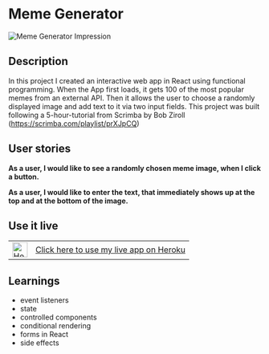 # Meme Generator

<img src="https://user-images.githubusercontent.com/99111208/170780828-d031acdc-1140-46e2-a25d-16a5ee73eef9.png" alt="Meme Generator Impression"/>

## Description

In this project I created an interactive web app in React using functional programming. When the App first loads, it gets 100 of the most popular memes from an external API. Then it allows the user to choose a randomly displayed image and add text to it via two input fields.
This project was built following a 5-hour-tutorial from Scrimba by Bob Ziroll (https://scrimba.com/playlist/prXJpCQ)

## User stories

**As a user, I would like to see a randomly chosen meme image, when I click a button.**

**As a user, I would like to enter the text, that immediately shows up at the top and at the bottom of the image.**

## Use it live


<table>
<tr>
<td>
<img src="https://user-images.githubusercontent.com/99111208/163397361-5126a0ff-a116-4a57-9773-c1878285b045.svg" alt="Heroku icon" width="30">
</td>
<td>
<a href="https://meme-generator-lisapmunich.herokuapp.com">Click here to use my live app on Heroku</a>
</td>
</tr>
</table>

## Learnings

* event listeners
* state
* controlled components
* conditional rendering
* forms in React
* side effects

